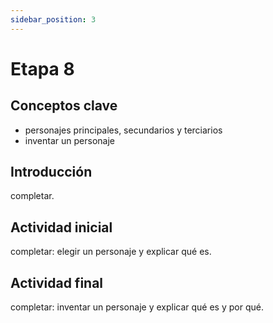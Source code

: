 ```yaml
---
sidebar_position: 3
---
```


# Etapa 8

## Conceptos clave

- personajes principales, secundarios y terciarios
- inventar un personaje

## Introducción

completar.

## Actividad inicial

completar: elegir un personaje y explicar qué es.

## Actividad final

completar: inventar un personaje y explicar qué es y por qué.

